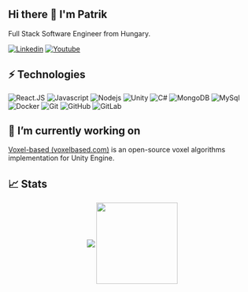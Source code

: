 ## Hi there 👋 I'm Patrik

Full Stack Software Engineer from Hungary.

[![Linkedin](https://img.shields.io/badge/LinkedIn-0077B5?style=flat-square&logo=linkedin&logoColor=white)](https://www.linkedin.com/in/patrikholler/)
[![Youtube](https://img.shields.io/badge/YouTube-FF0000?style=flat-square&logo=youtube&logoColor=white)](https://www.youtube.com/c/patrikholler)

## ⚡ Technologies

![React.JS](https://img.shields.io/badge/-ReactJs-61DAFB?logo=react&logoColor=white&style=flat-square)
![Javascript](https://img.shields.io/badge/-Javascript-yellow?style=flat-square&logo=javascript&logoColor=white)
![Nodejs](https://img.shields.io/badge/-Nodejs-68A063?style=flat-square&logo=Node.js&logoColor=white)
![Unity](https://img.shields.io/badge/Unity-000000?style=flat-square&logo=unity&logoColor=white)
![C#](https://img.shields.io/badge/C%23-9d73d7?style=flat-square&logo=c-sharp&logoColor=white)
![MongoDB](https://img.shields.io/badge/-MongoDB-black?style=flat-square&logo=mongodb)
![MySql](https://img.shields.io/badge/MySQL-00000F?style=flat-square&logo=mysql&logoColor=white)
![Docker](https://img.shields.io/badge/-Docker-black?style=flat-square&logo=docker)
![Git](https://img.shields.io/badge/-Git-black?style=flat-square&logo=git)
![GitHub](https://img.shields.io/badge/-GitHub-181717?style=flat-square&logo=github)
![GitLab](https://img.shields.io/badge/-GitLab-FCA121?style=flat-square&logo=gitlab)

## 🔭 I’m currently working on

[Voxel-based (voxelbased.com)](https://voxelbased.com/) is an open-source voxel algorithms implementation for Unity Engine.


## :chart_with_upwards_trend:     Stats

<p align="center">
  <img
      align="center"
      src="https://github-readme-stats.vercel.app/api/top-langs/?username=patrikholler&layout=compact"
    />
  <img
      align="center"
      height="165"
      src="https://github-readme-stats.vercel.app/api?username=patrikholler&show_icons=true"
    />
</p>
